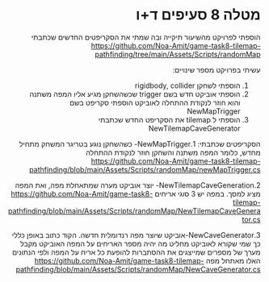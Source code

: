 <div dir='rtl' lang='he'>

# מטלה 8 סעיפים ד+ו

הוספתי לפרויקט מהשיעור תיקייה ובה שמתי את הסקריפטים החדשים שכתבתי
https://github.com/Noa-Amit/game-task8-tilemap-pathfinding/tree/main/Assets/Scripts/randomMap

עשיתי בפרויקט מספר שינויים:
1. הוספתי לשחקן rigidbody, collider
2. הוספתי אוביקט חדש בשם trigger  שכשהשחקן מגיע אליו המפה משתנה והוא חוזר לנקודת ההתחלה
לאוביקט הוספתי סקריפט בשם NewMapTrigger
3. הוספתי ל tilemap את הסקריפט החדש שכתבתי NewTilemapCaveGenerator

הסקריפטים שכתבתי:
1.NewMapTrigger- כשהשחקן נוגע בטריגר המשחק מתחיל מחדש, כלומר המפה משתנה והשחקן חוזר לנקודת ההתחלה
https://github.com/Noa-Amit/game-task8-tilemap-pathfinding/blob/main/Assets/Scripts/randomMap/newMapTrigger.cs

2.NewTilemapCaveGeneration- יוצר אוביקט מערה שמתאחלת מפה, ואת המפה מציג למסך. במפה יש 3 סוגי אריחים
https://github.com/Noa-Amit/game-task8-tilemap-pathfinding/blob/main/Assets/Scripts/randomMap/NewTilemapCaveGenerator.cs

3.NewCaveGenerator-אוביקט שיוצר מפה רנדומלית חדשה. הקוד כתוב באופן כללי כך שמי שקורא לאוביקט מחליט מה יהיה מספר האריחים על המפה
האוביקט מקבל מערך של מספרים שמייצגים את ההסתברות להופעת כל אריח על המפה ולפי הנתונים האלו מאתחל מפה
https://github.com/Noa-Amit/game-task8-tilemap-pathfinding/blob/main/Assets/Scripts/randomMap/NewCaveGenerator.cs
